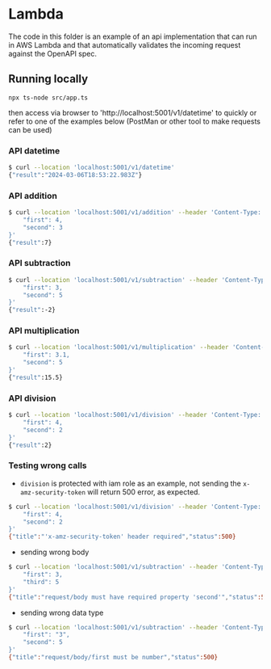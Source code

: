 # Lambda
The code in this folder is an example of an api implementation that can run in AWS Lambda and that automatically validates the incoming request against the OpenAPI spec.

## Running locally
`
npx ts-node src/app.ts
`

then access via browser to 'http://localhost:5001/v1/datetime' to quickly or refer to one of the examples below (PostMan or other tool to make requests can be used)


### API datetime
```bash
$ curl --location 'localhost:5001/v1/datetime'
{"result":"2024-03-06T18:53:22.983Z"}
```

### API addition 
``` bash
$ curl --location 'localhost:5001/v1/addition' --header 'Content-Type: application/json' --data '{
    "first": 4,
    "second": 3
}'
{"result":7}
```

### API subtraction
``` bash
$ curl --location 'localhost:5001/v1/subtraction' --header 'Content-Type: application/json' --data '{
    "first": 3,
    "second": 5
}'
{"result":-2}
```

### API multiplication
``` bash
$ curl --location 'localhost:5001/v1/multiplication' --header 'Content-Type: application/json' --data '{
    "first": 3.1,
    "second": 5
}'
{"result":15.5}
```

### API division
``` bash
$ curl --location 'localhost:5001/v1/division' --header 'Content-Type: application/json' --data '{
    "first": 4,
    "second": 2
}'
{"result":2}
```

### Testing wrong calls

* `division` is protected with iam role as an example, not sending the `x-amz-security-token` will return 500 error, as expected.
```bash
$ curl --location 'localhost:5001/v1/division' --header 'Content-Type: application/json' --data '{
    "first": 4,
    "second": 2
}'
{"title":"'x-amz-security-token' header required","status":500}
```
* sending wrong body
```bash
$ curl --location 'localhost:5001/v1/subtraction' --header 'Content-Type: application/json' --data '{
    "first": 3,
    "third": 5
}'
{"title":"request/body must have required property 'second'","status":500}
```
* sending wrong data type
```bash
$ curl --location 'localhost:5001/v1/subtraction' --header 'Content-Type: application/json' --data '{
    "first": "3",
    "second": 5
}'
{"title":"request/body/first must be number","status":500}
```
